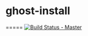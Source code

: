 # ghost-install
=====
[![Build Status - Master](https://travis-ci.org/uzantonomon/ghost-install.svg?branch=master)](https://travis-ci.org/uzantonomon/ghost-install)
